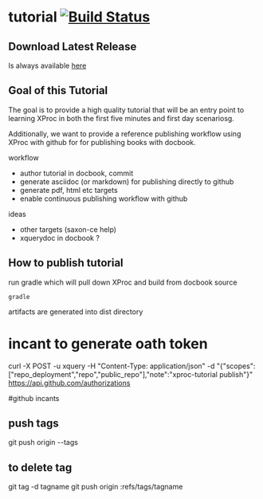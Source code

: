 # tutorial [![Build Status](https://magnum.travis-ci.com/xquery/xproc-tutorial.svg?token=UNXhdYp7dYgp5Vyh8ZNz&branch=master)](https://magnum.travis-ci.com/xquery/xproc-tutorial)

## Download Latest Release

Is always available [here](https://github.com/xquery/xproc-tutorial/releases/latest)

## Goal of this Tutorial

The goal is to provide a high quality tutorial that will be an entry point to learning XProc in both the first five minutes and first day scenariosg. 

Additionally, we want to provide a reference publishing workflow using XProc with github for for publishing books with docbook.

workflow
* author tutorial in docbook, commit
* generate asciidoc (or markdown) for publishing directly to github
* generate pdf, html etc targets 
* enable continuous publishing workflow with github

ideas
* other targets (saxon-ce help)
* xquerydoc in docbook ?

## How to publish tutorial

run gradle which will pull down XProc and build from docbook source

```
gradle
```

artifacts are generated into dist directory

# incant to generate oath token
curl -X POST -u xquery -H "Content-Type: application/json" -d "{\"scopes\":[\"repo_deployment\",\"repo\",\"public_repo\"],\"note\":\"xproc-tutorial publish\"}" https://api.github.com/authorizations

#github incants

## push tags
git push origin --tags

## to delete tag
git tag -d tagname
git push origin :refs/tags/tagname
